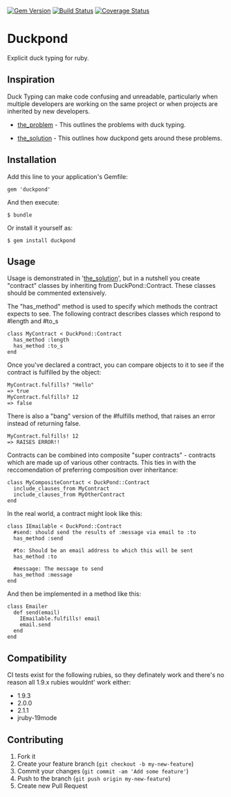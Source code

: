 [![Gem Version](https://badge.fury.io/rb/duckpond.svg)](http://badge.fury.io/rb/duckpond)
[![Build Status](https://travis-ci.org/mikeyhogarth/duckpond.svg?branch=master)](https://travis-ci.org/mikeyhogarth/duckpond)
[![Coverage Status](https://img.shields.io/coveralls/mikeyhogarth/duckpond.svg)](https://coveralls.io/r/mikeyhogarth/duckpond)

# Duckpond

Explicit duck typing for ruby.


## Inspiration

Duck Typing can make code confusing and unreadable, particularly 
when multiple developers are working on the same project or when 
projects are inherited by new developers. 

* [the_problem](docs/the_problem.txt) - This outlines the problems with duck typing.

* [the_solution](docs/the_solution.txt) - This outlines how duckpond gets around these problems.


## Installation

Add this line to your application's Gemfile:

    gem 'duckpond'

And then execute:

    $ bundle

Or install it yourself as:

    $ gem install duckpond


## Usage

Usage is demonstrated in '[the_solution](docs/the_solution.txt)', but in a nutshell you 
create "contract" classes by inheriting from DuckPond::Contract. These classes should 
be commented extensively. 

The "has_method" method is used to specify which methods the contract expects to see. The
following contract describes classes which respond to #length and #to_s

    class MyContract < DuckPond::Contract
      has_method :length
      has_method :to_s
    end

Once you've declared a contract, you can compare objects to it to see if the contract is 
fulfilled by the object:

    MyContract.fulfills? "Hello"
    => true
    MyContract.fulfills? 12
    => false

There is also a "bang" version of the #fulfills method, that raises an error instead 
of returning false.

    MyContract.fulfills! 12
    => RAISES ERROR!!

Contracts can be combined into composite "super contracts" - contracts which are made up of 
various other contracts. This ties in with the reccomendation of preferring composition over inheritance:

    class MyCompositeConrtact < DuckPond::Contract
      include_clauses_from MyContract
      include_clauses_from MyOtherContract
    end


In the real world, a contract might look like this:

    class IEmailable < DuckPond::Contract
      #send: should send the results of :message via email to :to
      has_method :send

      #to: Should be an email address to which this will be sent
      has_method :to

      #message: The message to send
      has_method :message
    end

And then be implemented in a method like this:

    class Emailer
      def send(email)
        IEmailable.fulfills! email
        email.send
      end
    end


## Compatibility

CI tests exist for the following rubies, so they definately work and there's no reason all 1.9.x rubies wouldnt' work either:

  - 1.9.3
  - 2.0.0
  - 2.1.1
  - jruby-19mode 


## Contributing

1. Fork it
2. Create your feature branch (`git checkout -b my-new-feature`)
3. Commit your changes (`git commit -am 'Add some feature'`)
4. Push to the branch (`git push origin my-new-feature`)
5. Create new Pull Request
